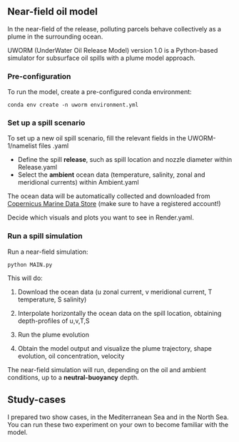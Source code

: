 ## Near-field oil model

In the near-field of the release, polluting parcels behave collectively as a plume in the surrounding ocean.

UWORM (UnderWater Oil Release Model) version 1.0 is a Python-based simulator for subsurface oil spills with a plume model approach.

### Pre-configuration
To run the model, create a pre-configured conda environment:

    conda env create -n uworm environment.yml
    
### Set up a spill scenario
To set up a new oil spill scenario, fill the relevant fields in the UWORM-1/namelist files .yaml

- Define the spill **release**, such as spill location and nozzle diameter within Release.yaml
- Select the **ambient** ocean data (temperature, salinity, zonal and meridional currents) within Ambient.yaml
  
The ocean data will be automatically collected and downloaded from [Copernicus Marine Data Store](https://data.marine.copernicus.eu/products) (make sure to have a registered account!)

Decide which visuals and plots you want to see in Render.yaml.

### Run a spill simulation

Run a near-field simulation:

    python MAIN.py 
    
This will do:

1. Download the ocean data (u zonal current, v meridional current, T temperature, S salinity)

2. Interpolate horizontally the ocean data on the spill location, obtaining depth-profiles of u,v,T,S

3. Run the plume evolution

4. Obtain the model output and visualize the plume trajectory, shape evolution, oil concentration, velocity

The near-field simulation will run, depending on the oil and ambient conditions, up to a **neutral-buoyancy** depth.

## Study-cases

I prepared two show cases, in the Mediterranean Sea and in the North Sea. You can run these two experiment on your own to become familiar with the model.






